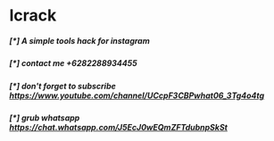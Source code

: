 # Icrack

##### [*] A simple tools hack for instagram
##### [*] contact me +6282288934455
##### [*] don't forget to subscribe https://www.youtube.com/channel/UCcpF3CBPwhat06_3Tg4o4tg
##### [*] grub whatsapp https://chat.whatsapp.com/J5EcJ0wEQmZFTdubnpSkSt
